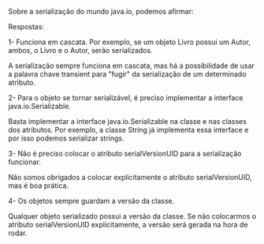 Sobre a serialização do mundo java.io, podemos afirmar:

Respostas:

1- Funciona em cascata. Por exemplo, se um objeto Livro possui um Autor, ambos, o Livro e o Autor, serão serializados.

A serialização sempre funciona em cascata, mas há a possibilidade de usar a palavra chave transient para "fugir" da serialização de um determinado atributo.


2- Para o objeto se tornar serializável, é preciso implementar a interface java.io.Serializable.

Basta implementar a interface java.io.Serializable na classe e nas classes dos atributos. Por exemplo, a classe String já implementa essa interface e por isso podemos serializar strings.


3- Não é preciso colocar o atributo serialVersionUID para a serialização funcionar.

Não somos obrigados a colocar explicitamente o atributo serialVersionUID, mas é boa prática.


4- Os objetos sempre guardam a versão da classe.

Qualquer objeto serializado possui a versão da classe. Se não colocarmos o atributo serialVersionUID explicitamente, a versão será gerada na hora de rodar.